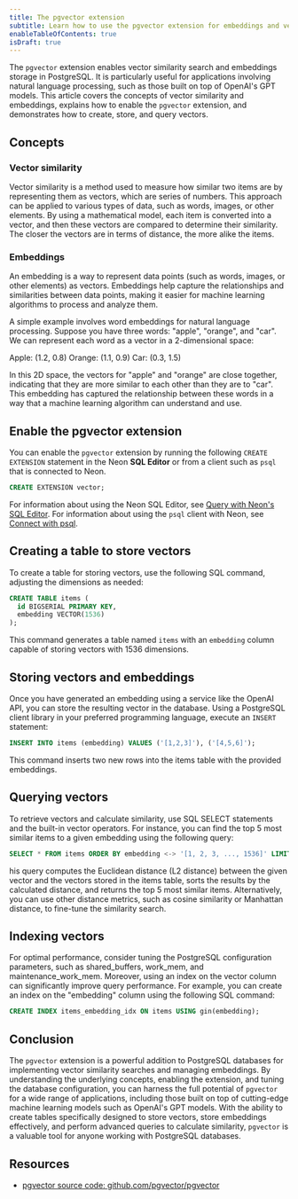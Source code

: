 ```yaml
---
title: The pgvector extension
subtitle: Learn how to use the pgvector extension for embeddings and vector similarity
enableTableOfContents: true
isDraft: true
---
```


The `pgvector` extension enables vector similarity search and embeddings storage in PostgreSQL. It is particularly useful for applications involving natural language processing, such as those built on top of OpenAI's GPT models. This article covers the concepts of vector similarity and embeddings, explains how to enable the `pgvector` extension, and demonstrates how to create, store, and query vectors.

## Concepts

### Vector similarity

Vector similarity is a method used to measure how similar two items are by representing them as vectors, which are series of numbers. This approach can be applied to various types of data, such as words, images, or other elements. By using a mathematical model, each item is converted into a vector, and then these vectors are compared to determine their similarity. The closer the vectors are in terms of distance, the more alike the items.

### Embeddings

An embedding is a way to represent data points (such as words, images, or other elements) as vectors. Embeddings help capture the relationships and similarities between data points, making it easier for machine learning algorithms to process and analyze them.

A simple example involves word embeddings for natural language processing. Suppose you have three words: "apple", "orange", and "car". We can represent each word as a vector in a 2-dimensional space:

Apple: (1.2, 0.8)
Orange: (1.1, 0.9)
Car: (0.3, 1.5)

In this 2D space, the vectors for "apple" and "orange" are close together, indicating that they are more similar to each other than they are to "car". This embedding has captured the relationship between these words in a way that a machine learning algorithm can understand and use.

## Enable the pgvector extension

You can enable the `pgvector` extension by running the following `CREATE EXTENSION` statement in the Neon **SQL Editor** or from a client such as `psql` that is connected to Neon.

```sql
CREATE EXTENSION vector;
```

For information about using the Neon SQL Editor, see [Query with Neon's SQL Editor](/docs/get-started-with-neon/query-with-neon-sql-editor). For information about using the `psql` client with Neon, see [Connect with psql](https://neon.tech/docs/connect/query-with-psql-editor).

## Creating a table to store vectors

To create a table for storing vectors, use the following SQL command, adjusting the dimensions as needed:

```sql
CREATE TABLE items (
  id BIGSERIAL PRIMARY KEY,
  embedding VECTOR(1536)
);
```

This command generates a table named `items` with an `embedding` column capable of storing vectors with 1536 dimensions.

## Storing vectors and embeddings

Once you have generated an embedding using a service like the OpenAI API, you can store the resulting vector in the database. Using a PostgreSQL client library in your preferred programming language, execute an `INSERT` statement:

```sql
INSERT INTO items (embedding) VALUES ('[1,2,3]'), ('[4,5,6]');
```

This command inserts two new rows into the items table with the provided embeddings.

## Querying vectors

To retrieve vectors and calculate similarity, use SQL SELECT statements and the built-in vector operators. For instance, you can find the top 5 most similar items to a given embedding using the following query:

```sql
SELECT * FROM items ORDER BY embedding <-> '[1, 2, 3, ..., 1536]' LIMIT 5;
```

his query computes the Euclidean distance (L2 distance) between the given vector and the vectors stored in the items table, sorts the results by the calculated distance, and returns the top 5 most similar items. Alternatively, you can use other distance metrics, such as cosine similarity or Manhattan distance, to fine-tune the similarity search.

## Indexing vectors

For optimal performance, consider tuning the PostgreSQL configuration parameters, such as shared_buffers, work_mem, and maintenance_work_mem. Moreover, using an index on the vector column can significantly improve query performance. For example, you can create an index on the "embedding" column using the following SQL command:

```sql
CREATE INDEX items_embedding_idx ON items USING gin(embedding);
```

## Conclusion

The `pgvector` extension is a powerful addition to PostgreSQL databases for implementing vector similarity searches and managing embeddings. By understanding the underlying concepts, enabling the extension, and tuning the database configuration, you can harness the full potential of `pgvector` for a wide range of applications, including those built on top of cutting-edge machine learning models such as OpenAI's GPT models. With the ability to create tables specifically designed to store vectors, store embeddings effectively, and perform advanced queries to calculate similarity, `pgvector` is a valuable tool for anyone working with PostgreSQL databases.

## Resources

- [pgvector source code: github.com/pgvector/pgvector](github.com/pgvector/pgvector)
